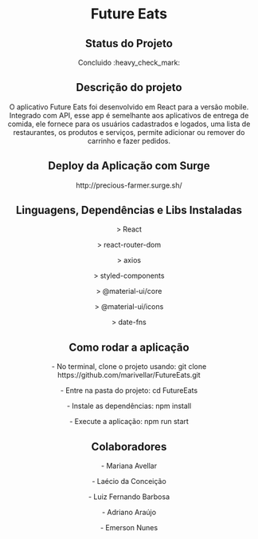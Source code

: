 <h1 align="center"> Future Eats </h1>

<h2 align="center"> Status do Projeto </h2>

<p align="center" > Concluido :heavy_check_mark: </p>

<h2 align="center"> Descrição do projeto </h2>

<p align="center"> O aplicativo Future Eats foi desenvolvido em React para a versão mobile. Integrado com API, esse app é semelhante aos aplicativos de entrega de comida, ele fornece para os usuários cadastrados e logados, uma lista de restaurantes, os produtos e serviços, permite adicionar ou remover do carrinho e fazer pedidos.</p>

<h2 align="center"> Deploy da Aplicação com Surge </h2>

<p align="center"> http://precious-farmer.surge.sh/ </p>

<h2 align="center"> Linguagens, Dependências e Libs Instaladas </h2>

<p align="center"> > React </p>
<p align="center"> > react-router-dom </p>
<p align="center"> > axios </p>
<p align="center"> > styled-components </p>
<p align="center"> > @material-ui/core </p>
<p align="center"> > @material-ui/icons </p>
<p align="center"> > date-fns </p>

<h2 align="center"> Como rodar a aplicação </h2>

<p align="center"> - No terminal, clone o projeto usando: git clone https://github.com/marivellar/FutureEats.git </p>
<p align="center"> - Entre na pasta do projeto: cd FutureEats </p>
<p align="center"> - Instale as dependências: npm install </p>
<p align="center"> - Execute a aplicação: npm run start </p>

<h2 align="center"> Colaboradores </h2>

<p align="center"> - Mariana Avellar </p>
<p align="center"> - Laécio da Conceição </p>
<p align="center"> - Luiz Fernando Barbosa </p>
<p align="center"> - Adriano Araújo </p>
<p align="center"> - Emerson Nunes </p>
